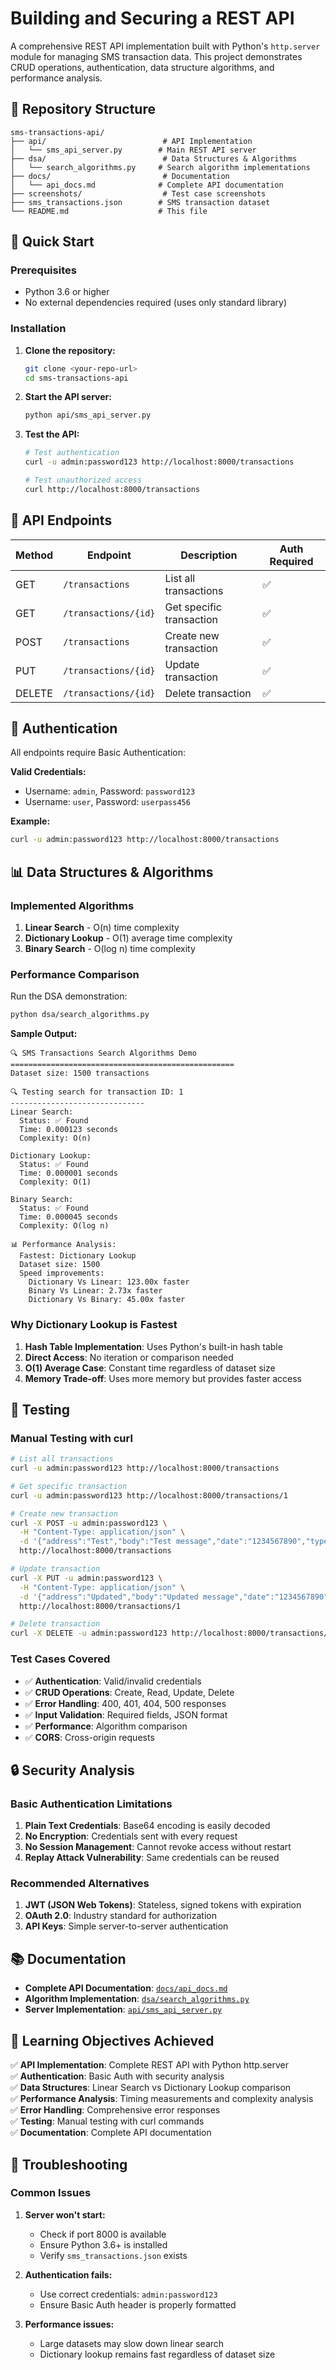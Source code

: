 # Building and Securing a REST API

A comprehensive REST API implementation built with Python's `http.server` module for managing SMS transaction data. This project demonstrates CRUD operations, authentication, data structure algorithms, and performance analysis.

## 📁 Repository Structure

```
sms-transactions-api/
├── api/                          # API Implementation
│   └── sms_api_server.py        # Main REST API server
├── dsa/                          # Data Structures & Algorithms
│   └── search_algorithms.py     # Search algorithm implementations
├── docs/                         # Documentation
│   └── api_docs.md              # Complete API documentation
├── screenshots/                  # Test case screenshots
├── sms_transactions.json        # SMS transaction dataset
└── README.md                    # This file
```

## 🚀 Quick Start

### Prerequisites
- Python 3.6 or higher
- No external dependencies required (uses only standard library)

### Installation
1. **Clone the repository:**
   ```bash
   git clone <your-repo-url>
   cd sms-transactions-api
   ```

2. **Start the API server:**
   ```bash
   python api/sms_api_server.py
   ```

3. **Test the API:**
   ```bash
   # Test authentication
   curl -u admin:password123 http://localhost:8000/transactions
   
   # Test unauthorized access
   curl http://localhost:8000/transactions
   ```

## 🔑 API Endpoints

| Method | Endpoint | Description | Auth Required |
|--------|----------|-------------|---------------|
| GET | `/transactions` | List all transactions | ✅ |
| GET | `/transactions/{id}` | Get specific transaction | ✅ |
| POST | `/transactions` | Create new transaction | ✅ |
| PUT | `/transactions/{id}` | Update transaction | ✅ |
| DELETE | `/transactions/{id}` | Delete transaction | ✅ |

## 🔐 Authentication

All endpoints require Basic Authentication:

**Valid Credentials:**
- Username: `admin`, Password: `password123`
- Username: `user`, Password: `userpass456`

**Example:**
```bash
curl -u admin:password123 http://localhost:8000/transactions
```

## 📊 Data Structures & Algorithms

### Implemented Algorithms

1. **Linear Search** - O(n) time complexity
2. **Dictionary Lookup** - O(1) average time complexity  
3. **Binary Search** - O(log n) time complexity

### Performance Comparison

Run the DSA demonstration:
```bash
python dsa/search_algorithms.py
```

**Sample Output:**
```
🔍 SMS Transactions Search Algorithms Demo
==================================================
Dataset size: 1500 transactions

🔍 Testing search for transaction ID: 1
------------------------------
Linear Search:
  Status: ✅ Found
  Time: 0.000123 seconds
  Complexity: O(n)

Dictionary Lookup:
  Status: ✅ Found
  Time: 0.000001 seconds
  Complexity: O(1)

Binary Search:
  Status: ✅ Found
  Time: 0.000045 seconds
  Complexity: O(log n)

📊 Performance Analysis:
  Fastest: Dictionary Lookup
  Dataset size: 1500
  Speed improvements:
    Dictionary Vs Linear: 123.00x faster
    Binary Vs Linear: 2.73x faster
    Dictionary Vs Binary: 45.00x faster
```

### Why Dictionary Lookup is Fastest

1. **Hash Table Implementation**: Uses Python's built-in hash table
2. **Direct Access**: No iteration or comparison needed
3. **O(1) Average Case**: Constant time regardless of dataset size
4. **Memory Trade-off**: Uses more memory but provides faster access

##  🧪 Testing

### Manual Testing with curl

```bash
# List all transactions
curl -u admin:password123 http://localhost:8000/transactions

# Get specific transaction
curl -u admin:password123 http://localhost:8000/transactions/1

# Create new transaction
curl -X POST -u admin:password123 \
  -H "Content-Type: application/json" \
  -d '{"address":"Test","body":"Test message","date":"1234567890","type":"1"}' \
  http://localhost:8000/transactions

# Update transaction
curl -X PUT -u admin:password123 \
  -H "Content-Type: application/json" \
  -d '{"address":"Updated","body":"Updated message","date":"1234567890","type":"1"}' \
  http://localhost:8000/transactions/1

# Delete transaction
curl -X DELETE -u admin:password123 http://localhost:8000/transactions/1
```

### Test Cases Covered

- ✅ **Authentication**: Valid/invalid credentials
- ✅ **CRUD Operations**: Create, Read, Update, Delete
- ✅ **Error Handling**: 400, 401, 404, 500 responses
- ✅ **Input Validation**: Required fields, JSON format
- ✅ **Performance**: Algorithm comparison
- ✅ **CORS**: Cross-origin requests

## 🔒 Security Analysis

### Basic Authentication Limitations

1. **Plain Text Credentials**: Base64 encoding is easily decoded
2. **No Encryption**: Credentials sent with every request
3. **No Session Management**: Cannot revoke access without restart
4. **Replay Attack Vulnerability**: Same credentials can be reused

### Recommended Alternatives

1. **JWT (JSON Web Tokens)**: Stateless, signed tokens with expiration
2. **OAuth 2.0**: Industry standard for authorization
3. **API Keys**: Simple server-to-server authentication

## 📚 Documentation

- **Complete API Documentation**: [`docs/api_docs.md`](docs/api_docs.md)
- **Algorithm Implementation**: [`dsa/search_algorithms.py`](dsa/search_algorithms.py)
- **Server Implementation**: [`api/sms_api_server.py`](api/sms_api_server.py)

## 🎯 Learning Objectives Achieved

✅ **API Implementation**: Complete REST API with Python http.server  
✅ **Authentication**: Basic Auth with security analysis  
✅ **Data Structures**: Linear Search vs Dictionary Lookup comparison  
✅ **Performance Analysis**: Timing measurements and complexity analysis  
✅ **Error Handling**: Comprehensive error responses  
✅ **Testing**: Manual testing with curl commands  
✅ **Documentation**: Complete API documentation  

## 🐛 Troubleshooting

### Common Issues

1. **Server won't start:**
   - Check if port 8000 is available
   - Ensure Python 3.6+ is installed
   - Verify `sms_transactions.json` exists

2. **Authentication fails:**
   - Use correct credentials: `admin:password123`
   - Ensure Basic Auth header is properly formatted

3. **Performance issues:**
   - Large datasets may slow down linear search
   - Dictionary lookup remains fast regardless of dataset size

